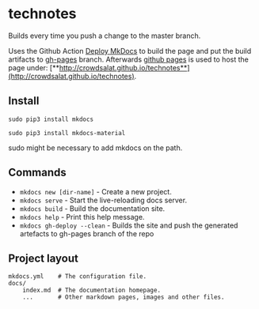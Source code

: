 # technotes

Builds every time you push a change to the master branch. 

Uses the Github Action [Deploy MkDocs](https://github.com/marketplace/actions/deploy-mkdocs) to build the page and put the build artifacts to [gh-pages](https://github.com/CrowdSalat/technotes/tree/gh-pages) branch. Afterwards [github pages](https://docs.github.com/en/free-pro-team@latest/github/working-with-github-pages) is used to host the page under: [**http://crowdsalat.github.io/technotes**](http://crowdsalat.github.io/technotes).

## Install


``sudo pip3 install mkdocs``

``sudo pip3 install mkdocs-material``

sudo might be necessary to add mkdocs on the path.  

## Commands

* `mkdocs new [dir-name]` - Create a new project.
* `mkdocs serve` - Start the live-reloading docs server.
* `mkdocs build` - Build the documentation site.
* `mkdocs help` - Print this help message.
* `mkdocs gh-deploy --clean` - Builds the site and push the generated artefacts to gh-pages branch of the repo

## Project layout

    mkdocs.yml    # The configuration file.
    docs/
        index.md  # The documentation homepage.
        ...       # Other markdown pages, images and other files.

